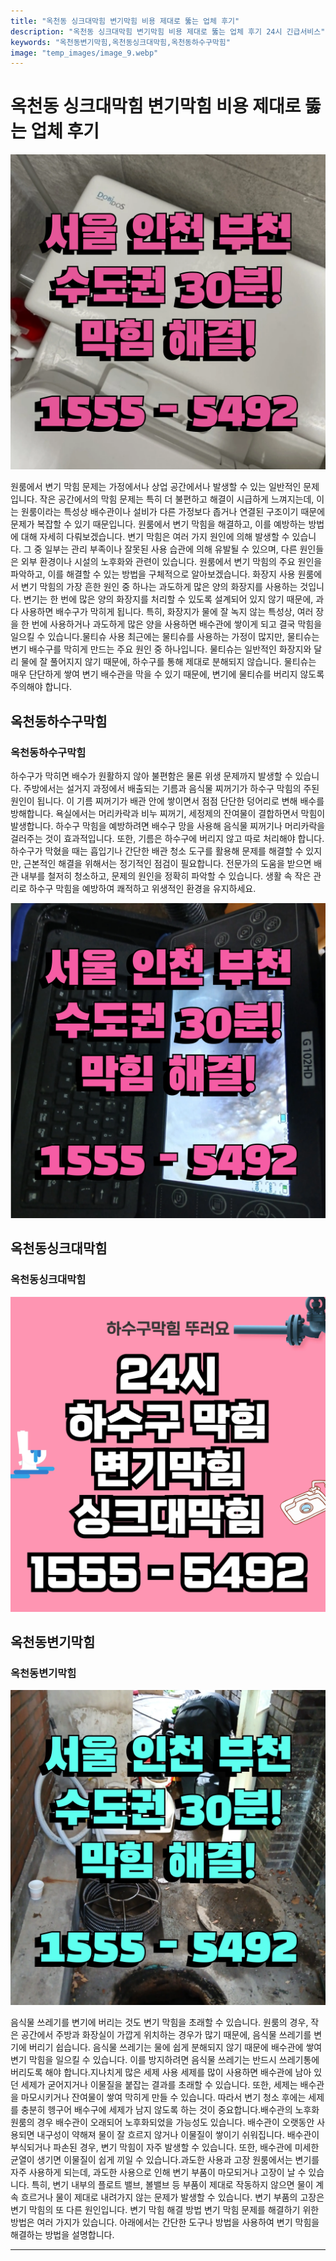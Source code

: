 ```yaml
---
title: "옥천동 싱크대막힘 변기막힘 비용 제대로 뚫는 업체 후기"
description: "옥천동 싱크대막힘 변기막힘 비용 제대로 뚫는 업체 후기 24시 긴급서비스"
keywords: "옥천동변기막힘,옥천동싱크대막힘,옥천동하수구막힘"
image: "temp_images/image_9.webp"
---
```


# 옥천동 싱크대막힘 변기막힘 비용 제대로 뚫는 업체 후기

![옥천동하수구막힘](temp_images/image_2.webp) 


원룸에서 변기 막힘 문제는 가정에서나 상업 공간에서나 발생할 수 있는 일반적인 문제입니다. 작은 공간에서의 막힘 문제는 특히 더 불편하고 해결이 시급하게 느껴지는데, 이는 원룸이라는 특성상 배수관이나 설비가 다른 가정보다 좁거나 연결된 구조이기 때문에 문제가 복잡할 수 있기 때문입니다. 원룸에서 변기 막힘을 해결하고, 이를 예방하는 방법에 대해 자세히 다뤄보겠습니다.
변기 막힘은 여러 가지 원인에 의해 발생할 수 있습니다. 그 중 일부는 관리 부족이나 잘못된 사용 습관에 의해 유발될 수 있으며, 다른 원인들은 외부 환경이나 시설의 노후화와 관련이 있습니다. 원룸에서 변기 막힘의 주요 원인을 파악하고, 이를 해결할 수 있는 방법을 구체적으로 알아보겠습니다.
화장지 사용
원룸에서 변기 막힘의 가장 흔한 원인 중 하나는 과도하게 많은 양의 화장지를 사용하는 것입니다. 변기는 한 번에 많은 양의 화장지를 처리할 수 있도록 설계되어 있지 않기 때문에, 과다 사용하면 배수구가 막히게 됩니다. 특히, 화장지가 물에 잘 녹지 않는 특성상, 여러 장을 한 번에 사용하거나 과도하게 많은 양을 사용하면 배수관에 쌓이게 되고 결국 막힘을 일으킬 수 있습니다.물티슈 사용
최근에는 물티슈를 사용하는 가정이 많지만, 물티슈는 변기 배수구를 막히게 만드는 주요 원인 중 하나입니다. 물티슈는 일반적인 화장지와 달리 물에 잘 풀어지지 않기 때문에, 하수구를 통해 제대로 분해되지 않습니다. 물티슈는 매우 단단하게 쌓여 변기 배수관을 막을 수 있기 때문에, 변기에 물티슈를 버리지 않도록 주의해야 합니다.


## 옥천동하수구막힘

### 옥천동하수구막힘

하수구가 막히면 배수가 원활하지 않아 불편함은 물론 위생 문제까지 발생할 수 있습니다. 주방에서는 설거지 과정에서 배출되는 기름과 음식물 찌꺼기가 하수구 막힘의 주된 원인이 됩니다. 이 기름 찌꺼기가 배관 안에 쌓이면서 점점 단단한 덩어리로 변해 배수를 방해합니다. 욕실에서는 머리카락과 비누 찌꺼기, 세정제의 잔여물이 결합하면서 막힘이 발생합니다. 하수구 막힘을 예방하려면 배수구 망을 사용해 음식물 찌꺼기나 머리카락을 걸러주는 것이 효과적입니다. 또한, 기름은 하수구에 버리지 않고 따로 처리해야 합니다. 하수구가 막혔을 때는 흡입기나 간단한 배관 청소 도구를 활용해 문제를 해결할 수 있지만, 근본적인 해결을 위해서는 정기적인 점검이 필요합니다. 전문가의 도움을 받으면 배관 내부를 철저히 청소하고, 문제의 원인을 정확히 파악할 수 있습니다. 생활 속 작은 관리로 하수구 막힘을 예방하여 쾌적하고 위생적인 환경을 유지하세요.

![옥천동하수구막힘](temp_images/image_6.webp) 



## 옥천동싱크대막힘

### 옥천동싱크대막힘

![옥천동싱크대막힘](temp_images/image_0.webp) 



## 옥천동변기막힘

### 옥천동변기막힘

![옥천동변기막힘](temp_images/image_5.webp) 

  음식물 쓰레기를 변기에 버리는 것도 변기 막힘을 초래할 수 있습니다. 원룸의 경우, 작은 공간에서 주방과 화장실이 가깝게 위치하는 경우가 많기 때문에, 음식물 쓰레기를 변기에 버리기 쉽습니다. 음식물 쓰레기는 물에 쉽게 분해되지 않기 때문에 배수관에 쌓여 변기 막힘을 일으킬 수 있습니다. 이를 방지하려면 음식물 쓰레기는 반드시 쓰레기통에 버리도록 해야 합니다.지나치게 많은 세제 사용
세제를 많이 사용하면 배수관에 남아 있던 세제가 굳어지거나 이물질을 붙잡는 결과를 초래할 수 있습니다. 또한, 세제는 배수관을 마모시키거나 잔여물이 쌓여 막히게 만들 수 있습니다. 따라서 변기 청소 후에는 세제를 충분히 헹구어 배수구에 세제가 남지 않도록 하는 것이 중요합니다.배수관의 노후화
원룸의 경우 배수관이 오래되어 노후화되었을 가능성도 있습니다. 배수관이 오랫동안 사용되면 내구성이 약해져 물이 잘 흐르지 않거나 이물질이 쌓이기 쉬워집니다. 배수관이 부식되거나 파손된 경우, 변기 막힘이 자주 발생할 수 있습니다. 또한, 배수관에 미세한 균열이 생기면 이물질이 쉽게 끼일 수 있습니다.과도한 사용과 고장
원룸에서는 변기를 자주 사용하게 되는데, 과도한 사용으로 인해 변기 부품이 마모되거나 고장이 날 수 있습니다. 특히, 변기 내부의 플로트 밸브, 볼밸브 등 부품이 제대로 작동하지 않으면 물이 계속 흐르거나 물이 제대로 내려가지 않는 문제가 발생할 수 있습니다. 변기 부품의 고장은 변기 막힘의 또 다른 원인입니다.
변기 막힘 해결 방법
변기 막힘 문제를 해결하기 위한 방법은 여러 가지가 있습니다. 아래에서는 간단한 도구나 방법을 사용하여 변기 막힘을 해결하는 방법을 설명합니다.

---

